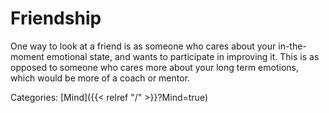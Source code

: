 # Friendship

One way to look at a friend is as someone who cares about your in-the-moment
emotional state, and wants to participate in improving it.
This is as opposed to someone who cares more about your long term emotions,
which would be more of a coach or mentor.

Categories: [Mind]({{< relref "/" >}}?Mind=true)